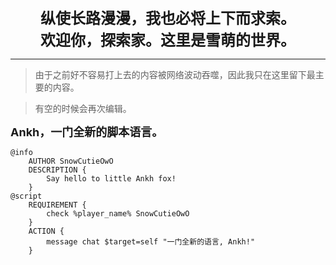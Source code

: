 <center><b><font size=5>纵使长路漫漫，我也必将上下而求索。</font></b></center>  

<center><b><font size=5>欢迎你，探索家。这里是雪萌的世界。</font></b></center><hr>


> 由于之前好不容易打上去的内容被网络波动吞噬，因此我只在这里留下最主要的内容。  

> 有空的时候会再次编辑。  


<font size=4><b>Ankh，一门全新的脚本语言。</b></font><br>
```Ankh
@info
    AUTHOR SnowCutieOwO
    DESCRIPTION {
        Say hello to little Ankh fox!
    }
@script
    REQUIREMENT {
        check %player_name% SnowCutieOwO
    }
    ACTION {
        message chat $target=self "一门全新的语言, Ankh!"
    }
```
